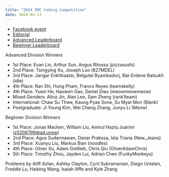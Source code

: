 ```yaml
---
title: "2024 IMC Coding Competition"
date: 2024-03-13
---
```


- [Facebook event](https://www.facebook.com/events/1106870833796065)
- [Editorial](editorial.pdf)
- [Advanced Leaderboard](advanced_leaderboard)
- [Beginner Leaderboard](beginner_leaderboard)

Advanced Division Winners

- 1st Place: Evan Lin, Arthur Sun, Angus Ritossa (pizzasushi)
- 2nd Place: Tsingying Xu, Joseph Luo (827MDEL)
- 3rd Place: Jangar Enkhbaatar, Belgutei Byambadorj, Bat-Erdene Batsukh (idle)
- 4th Place: Ran Shi, Hung Pham, Franco Reyes (teamskelly)
- 4th Place: Yuexi He, Haowen Gao, Daniel Diao (meowmeowmeow)
- Mixed Genders: Alina Jin, Alex Lee, Sam Zheng (rank1team)
- International: Chaw Su Thwe, Kaung Pyae Sone, Su Myat Mon (Blank)
- Postgraduate: Ji Young Kim, Wei Cheng Zhang, Junyu Li (Meow)

Beginner Division Winners

- 1st Place: Jonas Macken, William Liu, Amirul Haziq Juarimi (z5208799@ad.unsw)
- 2nd Place: Agus Sudarmawan, Danar Prakosa, Ista Triana (New\_Jeans)
- 3rd Place: Xuanyu Liu, Markus Bian (noodles)
- 4th Place: Oliver Xu, Adam Gottlieb, Chris Qiu (OliverAdamChris)
- 5th Place: Timothy Zhou, Jayden Lui, Adrian Chen (FunkyMonkeys)

Problems by Aliff Azlan, Ashley Clayton, Cyril Subramanian, Diego Untalan, Freddie Lu, Haibing Wang, Isaiah Iliffe and Kyle Zhang